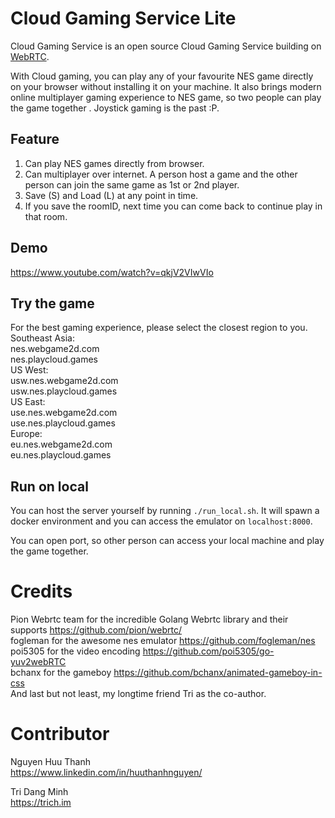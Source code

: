 # Cloud Gaming Service Lite

Cloud Gaming Service is an open source Cloud Gaming Service building on [WebRTC](https://github.com/pion).  
  
With Cloud gaming, you can play any of your favourite NES game directly on your browser without installing it on your machine. It also brings modern online multiplayer gaming experience to NES game, so two people can play the game together . Joystick gaming is the past :P.

## Feature
1. Can play NES games directly from browser.  
2. Can multiplayer over internet. A person host a game and the other person can join the same game as 1st or 2nd player.  
3. Save (S) and Load (L) at any point in time.  
4. If you save the roomID, next time you can come back to continue play in that room.  

## Demo
https://www.youtube.com/watch?v=qkjV2VIwVIo

## Try the game

For the best gaming experience, please select the closest region to you.  
Southeast Asia:  
    nes.webgame2d.com  
    nes.playcloud.games  
US West:  
    usw.nes.webgame2d.com  
    usw.nes.playcloud.games  
US East:  
    use.nes.webgame2d.com  
    use.nes.playcloud.games  
Europe:  
    eu.nes.webgame2d.com  
    eu.nes.playcloud.games  

## Run on local

You can host the server yourself by running `./run_local.sh`. It will spawn a docker environment and you can access the emulator on `localhost:8000`.  

You can open port, so other person can access your local machine and play the game together.  

# Credits

Pion Webrtc team for the incredible Golang Webrtc library and their supports https://github.com/pion/webrtc/  
fogleman for the awesome nes emulator https://github.com/fogleman/nes  
poi5305 for the video encoding https://github.com/poi5305/go-yuv2webRTC  
bchanx for the gameboy https://github.com/bchanx/animated-gameboy-in-css  
And last but not least, my longtime friend Tri as the co-author.  

# Contributor

Nguyen Huu Thanh  
https://www.linkedin.com/in/huuthanhnguyen/  

Tri Dang Minh  
https://trich.im  

